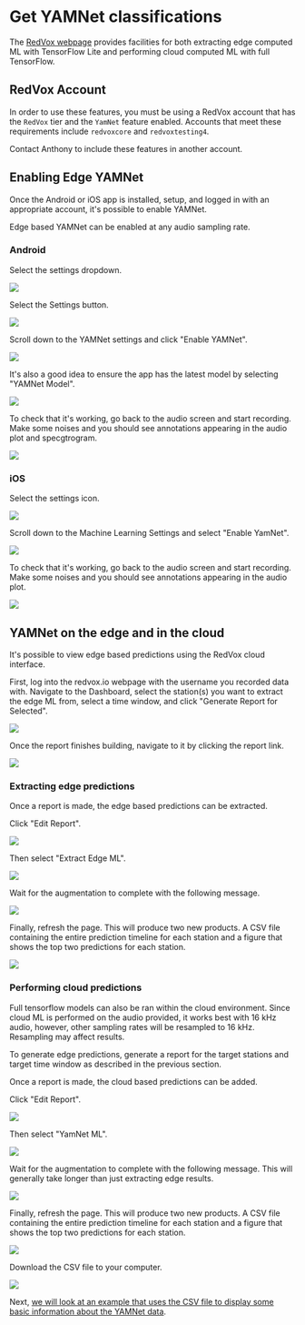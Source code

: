 # Get YAMNet classifications

The [RedVox webpage](https://redvox.io) provides facilities for both extracting edge computed ML with TensorFlow Lite and performing cloud computed ML with full TensorFlow.

## RedVox Account

In order to use these features, you must be using a RedVox account that has the `RedVox` tier and the `YamNet` feature enabled. 
Accounts that meet these requirements include `redvoxcore` and `redvoxtesting4`.

Contact Anthony to include these features in another account.

## Enabling Edge YAMNet

Once the Android or iOS app is installed, setup, and logged in with an appropriate account, it's possible to enable YAMNet.

Edge based YAMNet can be enabled at any audio sampling rate.

### Android

Select the settings dropdown.

![](../img/android_settings_0.png)

Select the Settings button.

![](../img/android_settings_1.png)

Scroll down to the YAMNet settings and click "Enable YAMNet".

![](../img/android_settings_2.png)

It's also a good idea to ensure the app has the latest model by selecting "YAMNet Model".

![](../img/android_settings_3.png)

To check that it's working, go back to the audio screen and start recording. Make some noises and you should see annotations appearing in the audio plot and specgtrogram.

![](../img/android_live.png)

### iOS

Select the settings icon.

![](../img/ios_settings_0.png)

Scroll down to the Machine Learning Settings and select "Enable YamNet".

![](../img/ios_settings_1.png)

To check that it's working, go back to the audio screen and start recording. Make some noises and you should see annotations appearing in the audio plot.

![](../img/ios_live.png)

## YAMNet on the edge and in the cloud

It's possible to view edge based predictions using the RedVox cloud interface.

First, log into the redvox.io webpage with the username you recorded data with. Navigate to the Dashboard, select the station(s) you want to extract the edge ML from, select a time window, and click "Generate Report for Selected".

![](../img/dashboard_select.png)

Once the report finishes building, navigate to it by clicking the report link.

![](../img/dashboard_report.png)

### Extracting edge predictions

Once a report is made, the edge based predictions can be extracted.

Click "Edit Report".

![](../img/edit_report.png)

Then select "Extract Edge ML".

![](../img/extract_edge_yamnet.png)

Wait for the augmentation to complete with the following message.

![](../img/augmentation_complete.png)

Finally, refresh the page. This will produce two new products. A CSV file containing the entire prediction timeline for each station and a figure that shows the top two predictions for each station.

![](../img/web_edge_products.png)

### Performing cloud predictions

Full tensorflow models can also be ran within the cloud environment. Since cloud ML is performed on the audio provided, it works best with 16 kHz audio, however, other sampling rates will be resampled to 16 kHz. Resampling may affect results.

To generate edge predictions, generate a report for the target stations and target time window as described in the previous section.

Once a report is made, the cloud based predictions can be added.

Click "Edit Report".

![](../img/edit_report.png)

Then select "YamNet ML".

![](../img/run_cloud_yamnet.png)

Wait for the augmentation to complete with the following message. This will generally take longer than just extracting edge results.

![](../img/augmentation_complete.png)

Finally, refresh the page. This will produce two new products. A CSV file containing the entire prediction timeline for 
each station and a figure that shows the top two predictions for each station.

![](../img/web_cloud_products.png)

Download the CSV file to your computer.

![](../img/location_csv.png)

Next, [we will look at an example that uses the CSV file to display some basic information about the YAMNet data](07_use_yamnet_csv.md).
